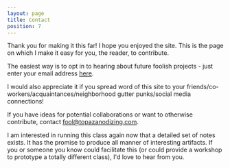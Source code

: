 ```yaml
---
layout: page
title: Contact
position: 7
---
```


Thank you for making it this far!  I hope you enjoyed the site.  This is the page on which I make it easy for you, the reader, to contribute.  

The easiest way is to opt in to hearing about future foolish projects - just enter your email address [here](http://foolzone.com/).  

I would also appreciate it if you spread word of this site to your friends/co-workers/acquaintances/neighborhood gutter punks/social media connections!  

If you have ideas for potential collaborations or want to otherwise contribute, contact <a href="mailto:fool@topazanodizing.com?Subject=Let's%20be%20friends!" target="_top">fool@topazanodizing.com</a>.  

I am interested in running this class again now that a detailed set of notes exists.  It has the promise to produce all manner of interesting artifacts. If you or someone you know could facilitate this (or could provide a workshop to prototype a totally different class), I'd love to hear from you.